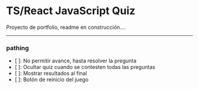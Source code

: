 # TS/React JavaScript Quiz

Proyecto de portfolio, readme en construcción....


---

### pathing

- [ ]: No permitir avance, hasta resolver la pregunta 
- [ ]: Ocultar quiz cuando se contesten todas las preguntas
- [ ]: Mostrar resultados al final
- [ ]: Botón de reinicio del juego